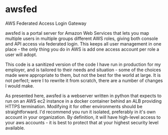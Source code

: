 # awsfed
AWS Federated Access Login Gateway

awsfed is a portal server for Amazon Web Services that lets you map multiple users in multiple groups different AWS roles,
giving both console and API access via federated login. This keeps all user management in one place - the only thing you do
in AWS is add one access account per role a user will adopt.

This code is a sanitized version of the code I have run in production for my employer, and is tailored to their needs and
situation - some of the choices made were appropriate to them, but not the best for the world at large. It is not perfect;
were I to rewrite it from scratch, there are a number of changes I would make. 

As presented here, awsfed is a webserver written in python that expects to run on an AWS ec2 instance in a docker container
behind an ALB providing HTTPS termination. Modifying it for other environments should be straightforward. I'd recommend you
run it isolated, preferably in it's own account in your organization. By definition, it will have high-level access to your
aws accounts - it is best to protect that at your highest security level available. 

